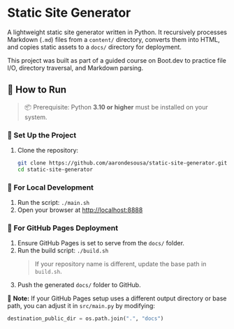 # Static Site Generator

A lightweight static site generator written in Python. It recursively processes Markdown (`.md`) files from a `content/` directory, converts them into HTML, and copies static assets to a `docs/` directory for deployment.

This project was built as part of a guided course on Boot.dev to practice file I/O, directory traversal, and Markdown parsing.

## 🚀 How to Run

> 📦 Prerequisite: Python **3.10 or higher** must be installed on your system.

### 🔹 Set Up the Project

1. Clone the repository:

   ```bash
   git clone https://github.com/aarondesousa/static-site-generator.git
   cd static-site-generator
   ```

### 🔹 For Local Development

1. Run the script: `./main.sh`
2. Open your browser at [http://localhost:8888](http://localhost:8888)

### 🔹 For GitHub Pages Deployment

1. Ensure GitHub Pages is set to serve from the `docs/` folder.
2. Run the build script: `./build.sh`
   > If your repository name is different, update the base path in `build.sh`.
3. Push the generated `docs/` folder to GitHub.

📁 **Note:** If your GitHub Pages setup uses a different output directory or base path, you can adjust it in `src/main.py` by modifying:

```python
destination_public_dir = os.path.join(".", "docs")
```
